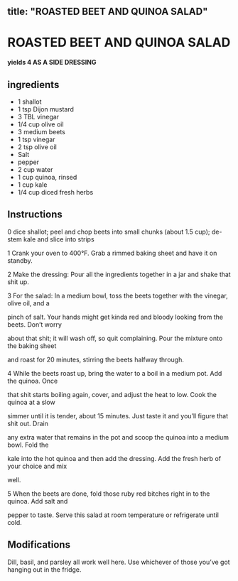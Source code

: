 

title: "ROASTED BEET AND QUINOA SALAD"
---
# ROASTED BEET AND QUINOA SALAD



#### yields  4 AS A SIDE DRESSING


## ingredients
* 1 shallot 
* 1 tsp Dijon mustard 
* 3 TBL vinegar 
* 1/4 cup olive oil 
* 3 medium beets 
* 1 tsp vinegar 
* 2 tsp olive oil 
* Salt 
* pepper 
* 2 cup water 
* 1 cup quinoa, rinsed 
* 1 cup kale 
* 1/4 cup diced fresh herbs 



## Instructions
0 dice shallot; peel and chop beets into small chunks (about 1.5 cup); de-stem kale and slice into strips

1 Crank your oven to 400°F. Grab a rimmed baking sheet and have it on standby.

2 Make the dressing: Pour all the ingredients together in a jar and shake that shit up.

3 For the salad: In a medium bowl, toss the beets together with the vinegar, olive oil, and a

pinch of salt. Your hands might get kinda red and bloody looking from the beets. Don’t worry

about that shit; it will wash off, so quit complaining. Pour the mixture onto the baking sheet

and roast for 20 minutes, stirring the beets halfway through.

4 While the beets roast up, bring the water to a boil in a medium pot. Add the quinoa. Once

that shit starts boiling again, cover, and adjust the heat to low. Cook the quinoa at a slow

simmer until it is tender, about 15 minutes. Just taste it and you’ll figure that shit out. Drain

any extra water that remains in the pot and scoop the quinoa into a medium bowl. Fold the

kale into the hot quinoa and then add the dressing. Add the fresh herb of your choice and mix

well.

5 When the beets are done, fold those ruby red bitches right in to the quinoa. Add salt and

pepper to taste. Serve this salad at room temperature or refrigerate until cold.



## Modifications
Dill, basil, and parsley all work well here. Use whichever of those you’ve got hanging out in the fridge.




